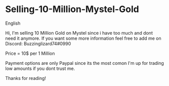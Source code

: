 # Selling-10-Million-Mystel-Gold

English

Hi, I'm selling 10 Million Gold on Mystel since i have too much and dont need it anymore. If you want some more information feel free to add me on Discord: Buzzinglizard74#0990

Price = 10$ per 1 Million

Payment options are only Paypal since its the most comon I'm up for trading low amounts if you dont trust me.

Thanks for reading!
